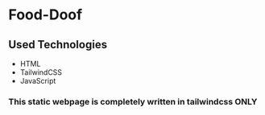 # Food-Doof
## Used Technologies
- HTML
- TailwindCSS
- JavaScript
### This static webpage is completely written in tailwindcss ONLY

